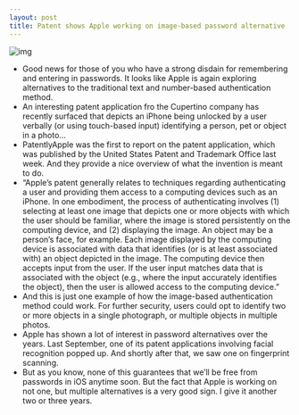 ```yaml
---
layout: post
title: Patent shows Apple working on image-based password alternative
---
```

![img](http://media.idownloadblog.com/wp-content/uploads/2013/02/image-based-authentication-iphone.jpg)
* Good news for those of you who have a strong disdain for remembering and entering in passwords. It looks like Apple is again exploring alternatives to the traditional text and number-based authentication method.
* An interesting patent application fro the Cupertino company has recently surfaced that depicts an iPhone being unlocked by a user verbally (or using touch-based input) identifying a person, pet or object in a photo…
* PatentlyApple was the first to report on the patent application, which was published by the United States Patent and Trademark Office last week. And they provide a nice overview of what the invention is meant to do.
* “Apple’s patent generally relates to techniques regarding authenticating a user and providing them access to a computing devices such as an iPhone. In one embodiment, the process of authenticating involves (1) selecting at least one image that depicts one or more objects with which the user should be familiar, where the image is stored persistently on the computing device, and (2) displaying the image. An object may be a person’s face, for example. Each image displayed by the computing device is associated with data that identifies (or is at least associated with) an object depicted in the image. The computing device then accepts input from the user. If the user input matches data that is associated with the object (e.g., where the input accurately identifies the object), then the user is allowed access to the computing device.”
* And this is just one example of how the image-based authentication method could work. For further security, users could opt to identify two or more objects in a single photograph, or multiple objects in multiple photos.
* Apple has shown a lot of interest in password alternatives over the years. Last September, one of its patent applications involving facial recognition popped up. And shortly after that, we saw one on fingerprint scanning.
* But as you know, none of this guarantees that we’ll be free from passwords in iOS anytime soon. But the fact that Apple is working on not one, but multiple alternatives is a very good sign. I give it another two or three years.

